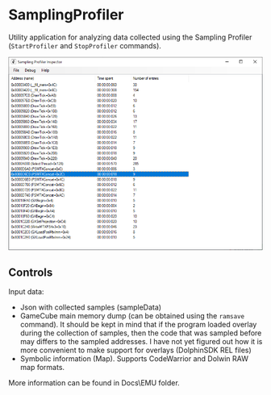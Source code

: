 # SamplingProfiler

Utility application for analyzing data collected using the Sampling Profiler (`StartProfiler` and `StopProfiler` commands).

![SamplingProfilerDemo](SamplingProfilerDemo.png)

## Controls

Input data:
- Json with collected samples (sampleData)
- GameCube main memory dump (can be obtained using the `ramsave` command). It should be kept in mind that if the program loaded overlay during the collection of samples, then the code that was sampled before may differs to the sampled addresses. I have not yet figured out how it is more convenient to make support for overlays (DolphinSDK REL files)
- Symbolic information (Map). Supports CodeWarrior and Dolwin RAW map formats.

More information can be found in Docs\\EMU folder.
